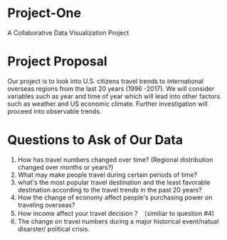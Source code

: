 # Project-One
A Collaborative Data Visualization Project


# Project Proposal
Our project is to look into U.S. citizens travel trends to international overseas regions from the last 20 years (1996 -2017). We will consider variables such as year and time of year which will lead into other factors such as weather and US economic climate.  Further investigation will proceed into observable trends.

# Questions to Ask of Our Data
1. How has travel numbers changed over time? (Regional distribution changed over months or years?)
2. What may make people travel during certain periods of time?
3. what's the most popular travel destination and the least favorable destination according to the travel trends in the past 20 years? 
4. How the change of economy affect people's purchasing power on traveling overseas?
5. How income affect your travel decision？ （similiar to question #4) 
6. The change on travel numbers during a major historical event/natual disarster/ political crisis. 
